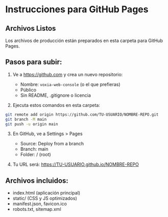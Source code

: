 # Instrucciones para GitHub Pages

## Archivos Listos
Los archivos de producción están preparados en esta carpeta para GitHub Pages.

## Pasos para subir:

1. Ve a https://github.com y crea un nuevo repositorio:
   - Nombre: `voxia-web-console` (o el que prefieras)
   - Público
   - Sin README, .gitignore o licencia

2. Ejecuta estos comandos en esta carpeta:
```bash
git remote add origin https://github.com/TU-USUARIO/NOMBRE-REPO.git
git branch -M main
git push -u origin main
```

3. En GitHub, ve a Settings > Pages
   - Source: Deploy from a branch
   - Branch: main
   - Folder: / (root)

4. Tu URL será: https://TU-USUARIO.github.io/NOMBRE-REPO

## Archivos incluidos:
- index.html (aplicación principal)
- static/ (CSS y JS optimizados)
- manifest.json, favicon.ico
- robots.txt, sitemap.xml